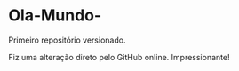 # Ola-Mundo-
Primeiro repositório versionado.

Fiz uma alteração direto pelo GitHub online. Impressionante!
